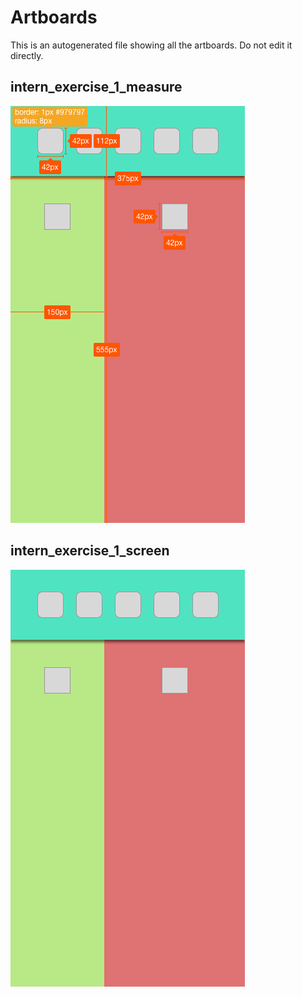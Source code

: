 # Artboards

This is an autogenerated file showing all the artboards. Do not edit it directly.

## intern_exercise_1_measure

![intern_exercise_1_measure](./.exportedArtboards/intern_exercise_1/intern_exercise_1_measure.png)


## intern_exercise_1_screen

![intern_exercise_1_screen](./.exportedArtboards/intern_exercise_1/intern_exercise_1_screen.png)

